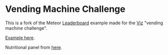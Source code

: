 # Vending Machine Challenge

This is a fork of the Meteor [Leaderboard](https://github.com/meteor/meteor/tree/devel/examples/leaderboard) 
example made for the [Viz](http://www.gdviz.com/) "vending machine challenge".

[Example here](http://vendingmachinechallenge.meteor.com).

Nutritional panel from [here](http://codepen.io/chriscoyier/pen/egHEK).
